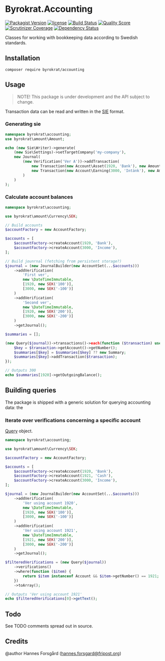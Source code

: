 # Byrokrat.Accounting

[![Packagist Version](https://img.shields.io/packagist/v/byrokrat/accounting.svg?style=flat-square)](https://packagist.org/packages/byrokrat/accounting)
[![license](https://img.shields.io/github/license/byrokrat/accounting.svg?maxAge=2592000&style=flat-square)](LICENSE)
[![Build Status](https://img.shields.io/travis/byrokrat/accounting/master.svg?style=flat-square)](https://travis-ci.org/byrokrat/accounting)
[![Quality Score](https://img.shields.io/scrutinizer/g/byrokrat/accounting.svg?style=flat-square)](https://scrutinizer-ci.com/g/byrokrat/accounting)
[![Scrutinizer Coverage](https://img.shields.io/scrutinizer/coverage/g/byrokrat/accounting.svg?style=flat-square)](https://scrutinizer-ci.com/g/byrokrat/accounting/?branch=master)
[![Dependency Status](https://img.shields.io/gemnasium/byrokrat/accounting.svg?style=flat-square)](https://gemnasium.com/byrokrat/accounting)


Classes for working with bookkeeping data according to Swedish standards.

Installation
------------
```shell
composer require byrokrat/accounting
```

Usage
-----
> NOTE! This package is under development and the API subject to change.

Transaction data can be read and written in the [SIE](http://www.sie.se/) format.

### Generating sie
<!-- @expectOutput /^\#FLAGGA 0/ -->
```php
namespace byrokrat\accounting;
use byrokrat\amount\Amount;

echo (new Sie\Writer)->generate(
    (new Sie\Settings)->setTargetCompany('my-company'),
    new Journal(
        (new Verification('Ver A'))->addTransaction(
            new Transaction(new Account\Asset(1920, 'Bank'), new Amount('100')),
            new Transaction(new Account\Earning(3000, 'Intänk'), new Amount('-100'))
        )
    )
);
```

### Calculate account balances
<!-- @expectOutput /^300\.00$/ -->
```php
namespace byrokrat\accounting;

use byrokrat\amount\Currency\SEK;

// Build accounts
$accountFactory = new AccountFactory;

$accounts = [
    $accountFactory->createAccount(1920, 'Bank'),
    $accountFactory->createAccount(3000, 'Income'),
];

// Build jounrnal (fetching from persistent storage?)
$journal = (new JournalBuilder(new AccountSet(...$accounts)))
    ->addVerification(
        'First ver',
        new \DateTimeImmutable,
        [1920, new SEK('100')],
        [3000, new SEK('-100')]
    )
    ->addVerification(
        'Second ver',
        new \DateTimeImmutable,
        [1920, new SEK('200')],
        [3000, new SEK('-200')]
    )
    ->getJournal();

$summaries = [];

(new Query($journal))->transactions()->each(function ($transaction) use (&$summaries) {
    $key = $transaction->getAccount()->getNumber();
    $summaries[$key] = $summaries[$key] ?? new Summary;
    $summaries[$key]->addTransaction($transaction);
});

// Outputs 300
echo $summaries[1920]->getOutgoingBalance();
```

Building queries
----------------
The package is shipped with a generic solution for querying accounting data: the

### Iterate over verifications concerning a specific account
[Query](/src/Query.php) object.

<!-- @expectOutput /^Ver using account 1921$/ -->
```php
namespace byrokrat\accounting;

use byrokrat\amount\Currency\SEK;

$accountFactory = new AccountFactory;

$accounts = [
    $accountFactory->createAccount(1920, 'Bank'),
    $accountFactory->createAccount(1921, 'Cash'),
    $accountFactory->createAccount(3000, 'Income'),
];

$journal = (new JournalBuilder(new AccountSet(...$accounts)))
    ->addVerification(
        'Ver using account 1920',
        new \DateTimeImmutable,
        [1920, new SEK('100')],
        [3000, new SEK('-100')]
    )
    ->addVerification(
        'Ver using account 1921',
        new \DateTimeImmutable,
        [1921, new SEK('200')],
        [3000, new SEK('-200')]
    )
    ->getJournal();

$filteredVerifications = (new Query($journal))
    ->verifications()
    ->where(function ($item) {
        return $item instanceof Account && $item->getNumber() == 1921;
    })
    ->toArray();

// Outputs 'Ver using account 1921'
echo $filteredVerifications[0]->getText();
```

Todo
----
See TODO comments spread out in source.

Credits
-------
@author Hannes Forsgård (hannes.forsgard@fripost.org)
